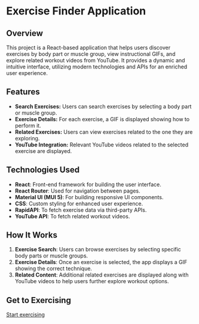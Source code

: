 # Exercise Finder Application

## Overview
This project is a React-based application that helps users discover exercises by body part or muscle group, view instructional GIFs, and explore related workout videos from YouTube. It provides a dynamic and intuitive interface, utilizing modern technologies and APIs for an enriched user experience.

## Features
- **Search Exercises:** Users can search exercises by selecting a body part or muscle group.
- **Exercise Details:** For each exercise, a GIF is displayed showing how to perform it.
- **Related Exercises:** Users can view exercises related to the one they are exploring.
- **YouTube Integration:** Relevant YouTube videos related to the selected exercise are displayed.
  
## Technologies Used
- **React**: Front-end framework for building the user interface.
- **React Router**: Used for navigation between pages.
- **Material UI (MUI 5)**: For building responsive UI components.
- **CSS**: Custom styling for enhanced user experience.
- **RapidAPI**: To fetch exercise data via third-party APIs.
- **YouTube API**: To fetch related workout videos.

## How It Works
1. **Exercise Search**: Users can browse exercises by selecting specific body parts or muscle groups.
2. **Exercise Details**: Once an exercise is selected, the app displays a GIF showing the correct technique.
3. **Related Content**: Additional related exercises are displayed along with YouTube videos to help users further explore workout options.


## Get to Exercising

[Start exercising](https://exercise-finder-by-logicule.vercel.app/)
